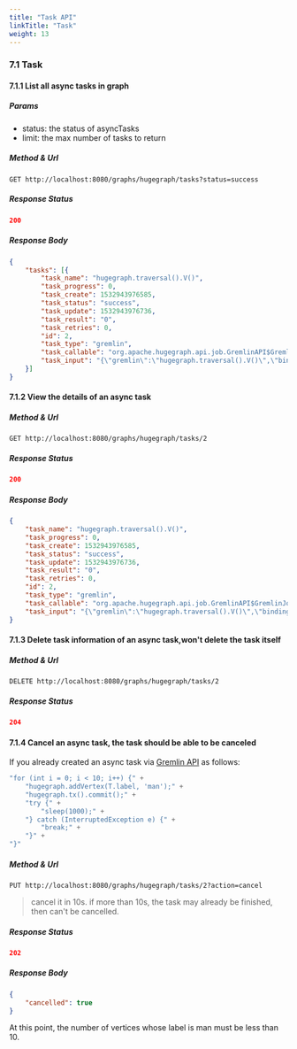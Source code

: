 ```yaml
---
title: "Task API"
linkTitle: "Task"
weight: 13
---
```


### 7.1 Task

#### 7.1.1 List all async tasks in graph

##### Params

- status: the status of asyncTasks
- limit: the max number of tasks to return

##### Method & Url

```
GET http://localhost:8080/graphs/hugegraph/tasks?status=success
```

##### Response Status

```json
200
```

##### Response Body

```json
{
	"tasks": [{
		"task_name": "hugegraph.traversal().V()",
		"task_progress": 0,
		"task_create": 1532943976585,
		"task_status": "success",
		"task_update": 1532943976736,
		"task_result": "0",
		"task_retries": 0,
		"id": 2,
		"task_type": "gremlin",
		"task_callable": "org.apache.hugegraph.api.job.GremlinAPI$GremlinJob",
		"task_input": "{\"gremlin\":\"hugegraph.traversal().V()\",\"bindings\":{},\"language\":\"gremlin-groovy\",\"aliases\":{\"hugegraph\":\"graph\"}}"
	}]
}
```

#### 7.1.2 View the details of an async task

##### Method & Url

```
GET http://localhost:8080/graphs/hugegraph/tasks/2
```

##### Response Status

```json
200
```

##### Response Body

```json
{
	"task_name": "hugegraph.traversal().V()",
	"task_progress": 0,
	"task_create": 1532943976585,
	"task_status": "success",
	"task_update": 1532943976736,
	"task_result": "0",
	"task_retries": 0,
	"id": 2,
	"task_type": "gremlin",
	"task_callable": "org.apache.hugegraph.api.job.GremlinAPI$GremlinJob",
	"task_input": "{\"gremlin\":\"hugegraph.traversal().V()\",\"bindings\":{},\"language\":\"gremlin-groovy\",\"aliases\":{\"hugegraph\":\"graph\"}}"
}
```

#### 7.1.3 Delete task information of an async task,**won't delete the task itself**

##### Method & Url

```
DELETE http://localhost:8080/graphs/hugegraph/tasks/2
```

##### Response Status

```json
204
```

#### 7.1.4 Cancel an async task, **the task should be able to be canceled**

If you already created an async task via [Gremlin API](../gremlin) as follows:

```groovy
"for (int i = 0; i < 10; i++) {" +
    "hugegraph.addVertex(T.label, 'man');" +
    "hugegraph.tx().commit();" +
    "try {" +
        "sleep(1000);" +
    "} catch (InterruptedException e) {" +
        "break;" +
    "}" +
"}"
```

##### Method & Url

```
PUT http://localhost:8080/graphs/hugegraph/tasks/2?action=cancel
```
> cancel it in 10s. if more than 10s, the task may already be finished, then can't be cancelled.

##### Response Status

```json
202
```

##### Response Body

```json
{
    "cancelled": true
}
```

At this point, the number of vertices whose label is man must be less than 10.